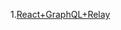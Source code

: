 1.[React+GraphQL+Relay](https://developers.facebook.com/videos/2019/building-the-new-facebookcom-with-react-graphql-and-relay/)